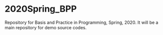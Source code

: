 # 2020Spring_BPP
Repository for Basis and Practice in Programming, Spring, 2020. It will be a main repository for demo source codes.
